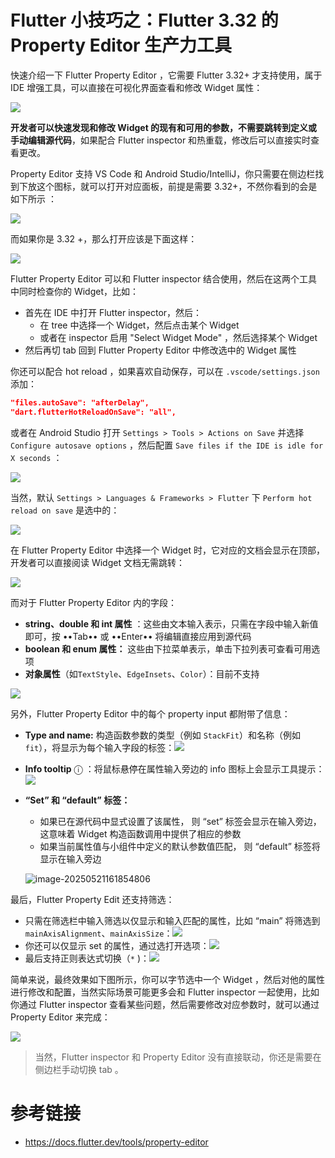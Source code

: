 # Flutter 小技巧之：Flutter 3.32 的 Property Editor  生产力工具

快速介绍一下 Flutter Property Editor ，它需要 Flutter 3.32+ 才支持使用，属于 IDE 增强工具，可以直接在可视化界面查看和修改 Widget 属性：

![](https://img.cdn.guoshuyu.cn/image-20250521155530425.png)

**开发者可以快速发现和修改 Widget 的现有和可用的参数，不需要跳转到定义或手动编辑源代码**，如果配合 Flutter inspector 和热重载，修改后可以直接实时查看更改。

Property Editor 支持 VS Code 和 Android Studio/IntelliJ，你只需要在侧边栏找到下放这个图标，就可以打开对应面板，前提是需要 3.32+，不然你看到的会是如下所示 ：

![](https://img.cdn.guoshuyu.cn/image-20250521160018323.png)

而如果你是 3.32 +，那么打开应该是下面这样：

![](https://img.cdn.guoshuyu.cn/image-20250521162849950.png)

Flutter Property Editor 可以和 Flutter inspector 结合使用，然后在这两个工具中同时检查你的 Widget，比如：

- 首先在 IDE 中打开 Flutter inspector，然后：
  - 在 tree 中选择一个 Widget，然后点击某个 Widget
  - 或者在 inspector 启用 "Select Widget Mode" ，然后选择某个 Widget
- 然后再切 tab 回到 Flutter Property Editor 中修改选中的 Widget 属性

你还可以配合 hot reload ，如果喜欢自动保存，可以在 `.vscode/settings.json` 添加：

```json
"files.autoSave": "afterDelay",
"dart.flutterHotReloadOnSave": "all",
```

或者在 Android Studio   打开 `Settings > Tools > Actions on Save` 并选择 `Configure autosave options` ，然后配置 `Save files if the IDE is idle for X seconds`  ：

![](https://img.cdn.guoshuyu.cn/image-20250521160920660.png)

当然，默认 `Settings > Languages & Frameworks > Flutter`  下 `Perform hot reload on save` 是选中的：

![](https://img.cdn.guoshuyu.cn/image-20250521161107123.png)

在 Flutter Property Editor 中选择一个 Widget 时，它对应的文档会显示在顶部，开发者可以直接阅读 Widget 文档无需跳转：

![](https://img.cdn.guoshuyu.cn/property-editor-documentation.gif)

而对于 Flutter Property Editor  内的字段：

- **string、double 和 int 属性** ：这些由文本输入表示，只需在字段中输入新值即可，按 ••Tab•• 或 ••Enter•• 将编辑直接应用到源代码
- **boolean 和 enum 属性：** 这些由下拉菜单表示，单击下拉列表可查看可用选项
- **对象属性**（如`TextStyle`、`EdgeInsets`、`Color`）：目前不支持

![](https://img.cdn.guoshuyu.cn/image-20250521163115383.png)

另外，Flutter Property Editor 中的每个 property input 都附带了信息：

- **Type and name:** 构造函数参数的类型（例如  `StackFit`）和名称（例如 `fit`），将显示为每个输入字段的标签：![](https://img.cdn.guoshuyu.cn/image-20250521161657494.png)

- **Info tooltip** ⓘ ：将鼠标悬停在属性输入旁边的 info 图标上会显示工具提示：![](https://img.cdn.guoshuyu.cn/image-20250521161739599.png)

- **“Set” 和 “default” 标签：** 

  - 如果已在源代码中显式设置了该属性， 则 “set” 标签会显示在输入旁边，这意味着 Widget 构造函数调用中提供了相应的参数
  - 如果当前属性值与小组件中定义的默认参数值匹配， 则 “default” 标签将显示在输入旁边

  ![image-20250521161854806](https://img.cdn.guoshuyu.cn/image-20250521161854806.png)

最后，Flutter Property  Edit 还支持筛选：

- 只需在筛选栏中输入筛选以仅显示和输入匹配的属性，比如  “main” 将筛选到 `mainAxisAlignment`、`mainAxisSize`：![](C:\Users\Asher.Guo\AppData\Roaming\Typora\typora-user-images\image-20250521162158793.png)
- 你还可以仅显示 set 的属性，通过选打开选项：![](https://img.cdn.guoshuyu.cn/image-20250521162158793.png)
- 最后支持正则表达式切换（`*` )：![](https://img.cdn.guoshuyu.cn/image-20250521162237492.png)

简单来说，最终效果如下图所示，你可以字节选中一个 Widget ，然后对他的属性进行修改和配置，当然实际场景可能更多会和  Flutter inspector 一起使用，比如你通过 Flutter inspector 查看某些问题，然后需要修改对应参数时，就可以通过  Property  Editor 来完成：

![](https://img.cdn.guoshuyu.cn/ezgif-62b7a6ac556008.gif)

> 当然，Flutter inspector 和  Property  Editor 没有直接联动，你还是需要在侧边栏手动切换 tab 。

# 参考链接

- https://docs.flutter.dev/tools/property-editor
